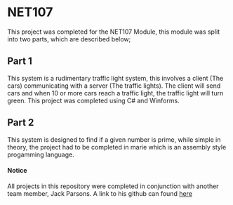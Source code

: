 # NET107

This project was completed for the NET107 Module, this module was split into two parts, which are described below;

## Part 1
This system is a rudimentary traffic light system, this involves a client (The cars) communicating with a server (The traffic lights). The client will send cars and when 10 or more cars reach a traffic light, the traffic light will turn green. This project was completed using C# and Winforms.

## Part 2
This system is designed to find if a given number is prime, while simple in theory, the project had to be completed in marie which is an assembly style progamming language.

#### Notice
All projects in this repository were completed in conjunction with another team member, Jack Parsons. A link to his github can found [here](https://github.com/jackparsonsuk)
